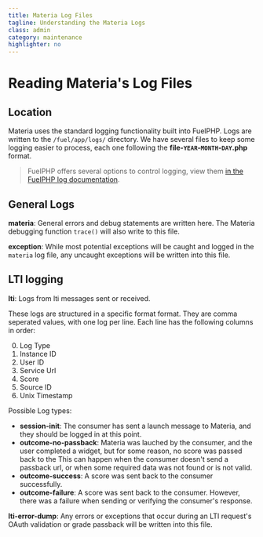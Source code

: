```yaml
---
title: Materia Log Files
tagline: Understanding the Materia Logs
class: admin
category: maintenance
highlighter: no
---
```

# Reading Materia's Log Files

## Location
Materia uses the standard logging functionality built into FuelPHP.  Logs are written to the `/fuel/app/logs/` directory.  We have several files to keep some logging easier to process, each one following the **file-`YEAR`-`MONTH`-`DAY`.php** format.

> FuelPHP offers several options to control logging, view them [in the FuelPHP log documentation](http://fuelphp.com/docs/classes/log.html).

## General Logs

**materia**: General errors and debug statements are written here.  The Materia debugging function `trace()` will also write to this file.

**exception**: While most potential exceptions will be caught and logged in the `materia` log file, any uncaught exceptions will be written into this file.

## LTI logging

**lti**: Logs from lti messages sent or received.

These logs are structured in a specific format format.  They are comma seperated values, with one log per line.  Each line has the following columns in order:

0. Log Type
0. Instance ID
0. User ID
0. Service Url
0. Score
0. Source ID
0. Unix Timestamp

Possible Log types:

* __session-init__: The consumer has sent a launch message to Materia, and they should be logged in at this point.
* __outcome-no-passback__: Materia was lauched by the consumer, and the user completed a widget, but for some reason, no score was passed back to the   This can happen when the consumer doesn't send a passback url, or when some required data was not found or is not valid.
* __outcome-success__: A score was sent back to the consumer successfully.
* __outcome-failure__: A score was sent back to the consumer.  However, there was a failure when sending or verifying the consumer's response.

**lti-error-dump**: Any errors or exceptions that occur during an LTI request's OAuth validation or grade passback will be written into this file.
